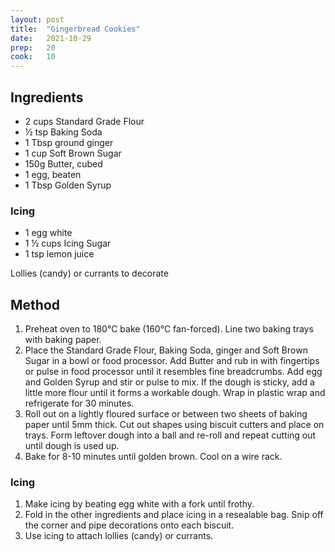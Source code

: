 ```yaml
---
layout: post
title:  "Gingerbread Cookies"
date:   2021-10-29
prep:   20
cook:   10
---
```


## Ingredients

- 2 cups Standard Grade Flour
- ½ tsp Baking Soda
- 1 Tbsp ground ginger 
- 1 cup Soft Brown Sugar
- 150g Butter, cubed
- 1 egg, beaten
- 1 Tbsp Golden Syrup

### Icing
- 1 egg white
- 1 ½ cups Icing Sugar
- 1 tsp lemon juice

Lollies (candy) or currants to decorate

## Method

1. Preheat oven to 180°C bake (160°C fan-forced). Line two baking trays with baking paper.
2. Place the Standard Grade Flour, Baking Soda, ginger and Soft Brown Sugar in a bowl or food processor. Add Butter and rub in with fingertips or pulse in food processor until it resembles fine breadcrumbs. Add egg and Golden Syrup and stir or pulse to mix. If the dough is sticky, add a little more flour until it forms a workable dough. Wrap in plastic wrap and refrigerate for 30 minutes.
3. Roll out on a lightly floured surface or between two sheets of baking paper until 5mm thick. Cut out shapes using biscuit cutters and place on trays. Form leftover dough into a ball and re-roll and repeat cutting out until dough is used up.
4. Bake for 8-10 minutes until golden brown. Cool on a wire rack.

### Icing
1. Make icing by beating egg white with a fork until frothy.
2. Fold in the other ingredients and place icing in a resealable bag. Snip off the corner and pipe decorations onto each biscuit.
3. Use icing to attach lollies (candy) or currants.
